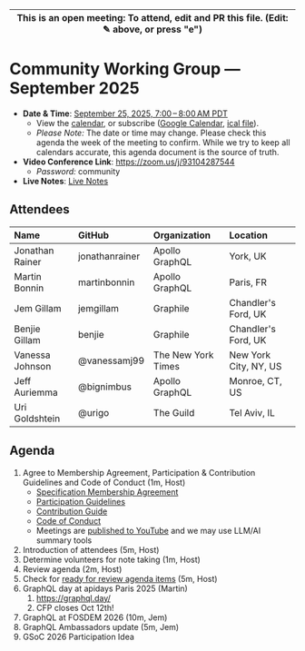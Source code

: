 
| This is an open meeting: To attend, edit and PR this file. (Edit: ✎ above, or press "e") |
| ---------------------------------------------------------------------------------------- |

# Community Working Group — September 2025

- **Date & Time**: [September 25, 2025, 7:00 – 8:00 AM PDT](https://www.timeanddate.com/worldclock/converter.html?iso=20250924T140000&p1=224&p2=179&p3=136&p4=268&p5=367&p6=438&p7=248&p8=240)
  - View the [calendar][], or subscribe ([Google Calendar][], [ical file][]).
  - _Please Note:_ The date or time may change. Please check this agenda the
    week of the meeting to confirm. While we try to keep all calendars accurate,
    this agenda document is the source of truth.
- **Video Conference Link**: https://zoom.us/j/93104287544
  - _Password:_ community
- **Live Notes**: [Live Notes][]

[calendar]: https://calendar.google.com/calendar/embed?src=linuxfoundation.org_ik79t9uuj2p32i3r203dgv5mo8%40group.calendar.google.com
[google calendar]: https://calendar.google.com/calendar?cid=bGludXhmb3VuZGF0aW9uLm9yZ19pazc5dDl1dWoycDMyaTNyMjAzZGd2NW1vOEBncm91cC5jYWxlbmRhci5nb29nbGUuY29t
[ical file]: https://calendar.google.com/calendar/ical/linuxfoundation.org_ik79t9uuj2p32i3r203dgv5mo8%40group.calendar.google.com/public/basic.ics
[live notes]: https://docs.google.com/document/d/1Rc7Lku5rQlqFu65PosBXSWWrPXw5zQmYWVWjiTg0qZA/edit?usp=sharing

## Attendees

<!-- prettier-ignore -->
| Name            | GitHub         | Organization   | Location |
|:----------------|:---------------|:---------------|:---------|
| Jonathan Rainer | jonathanrainer | Apollo GraphQL | York, UK |
| Martin Bonnin | martinbonnin | Apollo GraphQL | Paris, FR |
| Jem Gillam      | jemgillam      | Graphile       | Chandler's Ford, UK |
| Benjie Gillam   | benjie         | Graphile       | Chandler's Ford, UK |
| Vanessa Johnson  | @vanessamj99 | The New York Times | New York City, NY, US |
| Jeff Auriemma    | @bignimbus   | Apollo GraphQL     | Monroe, CT, US        |
| Uri Goldshtein   | @urigo       | The Guild       | Tel Aviv, IL |

## Agenda

1. Agree to Membership Agreement, Participation & Contribution Guidelines and Code of Conduct (1m, Host)
   - [Specification Membership Agreement](https://github.com/graphql/foundation)
   - [Participation Guidelines](https://github.com/graphql/graphql-wg#participation-guidelines)
   - [Contribution Guide](https://github.com/graphql/graphql-spec/blob/main/CONTRIBUTING.md)
   - [Code of Conduct](https://github.com/graphql/foundation/blob/master/CODE-OF-CONDUCT.md)
   - Meetings are [published to YouTube](https://www.youtube.com/@GraphQLFoundation/videos) and we may use LLM/AI summary tools
1. Introduction of attendees (5m, Host)
1. Determine volunteers for note taking (1m, Host)
1. Review agenda (2m, Host)
1. Check for [ready for review agenda items](https://github.com/graphql/community-wg/issues?q=is%3Aissue+is%3Aopen+label%3A%22Ready+for+review+%F0%9F%99%8C%22+sort%3Aupdated-desc) (5m, Host)
1. GraphQL day at apidays Paris 2025 (Martin)
   1. https://graphql.day/
   1. CFP closes Oct 12th!
1. GraphQL at FOSDEM 2026 (10m, Jem)
1. GraphQL Ambassadors update (5m, Jem)
1. GSoC 2026 Participation Idea
